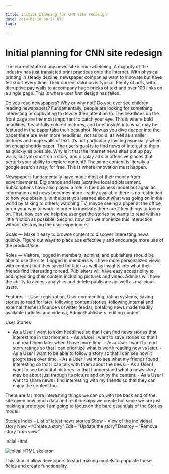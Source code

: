 ```yaml
---

title: Initial planning for CNN site redesign
date: 2014-02-18 00:27 UTC
tags: 

---
```


# Initial planning for CNN site redesign

The current state of any news site is overwhelming. A majority of the industry has just translated print practices onto the internet. With physical printing in steady decline, newspaper companies want to innovate but have fell short every time. Their current solution is typical. Plenty of ad’s, with disruptive pay walls to accompany huge bricks of text and over 100 links on a single page. This is where user first design has failed.

Do you read newspapers? Why or why not? Do you ever see children reading newspapers? Fundamentally, people are looking for something interesting or captivating to devote their attention to. The headlines on the front page are the most important to catch your eye. This is where bold headlines, beautifully colored pictures, and brief insight into what may be featured in the paper take their best shot. Now as you dive deeper into the paper there are even more headlines, not as bold, as well as smaller pictures and huge walls of text. It’s not particularly inviting especially when on cheap shoddy paper. The user’s goal is to find news of interest to them as quickly as possible. Why is it that the internet news sites put up pay walls, cut you short on a story, and display ad’s in offensive places that perturb your ability to explore content? The same content is literally a google search away, for free. This is where innovation must happen.

Newspapers fundamentally have made most of their money from advertisements. Big brands and less lucrative local ad placement. Subscriptions have also played a role in the business model but again as information and news becomes more readily available there is no restriction to how you obtain it. In the past you learned about what was going on in the world by talking to others, watching TV, maybe seeing a paper at the office, or on your way to work. In order to innovate there are 2 key things to focus on. First, how can we help the user get the stories he wants to read with as little friction as possible. Second, how can we monetize this interaction without destroying the user experience.

Goals — Make it easy to browse content to discover interesting news quickly. Figure out ways to place ads effectively and encourage more use of the product/site.

Roles — Visitors, logged in members, admins, and publishers should be able to use the site. Logged in members will have more personalized views with content that they saved for later as well as insights into what their friends find interesting to read. Publishers will have easy accessiblity to adding/editing their content including pictures and video. Admins will have the ability to access analytics and delete publishers as well as malicious users.

Features — User registration, User commenting, rating systems, saving stories to read for later, following content/stories, following internal and external themes (finance vs twitter feeds), breaking news made readily available (articles and videos), Admin/Publishers: editing content.

User Stories 
- As a User I want to skim headlines so that I can find news stories that interest me in that moment. - As a User I want to save stories so that I can read them later when I have more time. - As a User I want to read story ratings so that I can prioritize what is worth reading now vs later. - As a User I want to be able to follow a story so that I can see how it progresses over time. - As a User I want to see what my friends found interesting so that I can talk with them about the news. - As a User I want to see beautiful pictures so that I understand what a news story may be about just through its picture and enjoy the content. - As a User I want to share news I find interesting with my friends so that they can enjoy the content too.

There are far more interesting things we can do with the back end of the site given how much data and relationships we create but since we are just making a prototype I am going to focus on the bare essentials of the Stories model.

Stories 
Index – List of latest news stories 
Show – View of the individual story 
New – “Create a story” 
Edit – “Update the story” 
Destroy – “Remove story from view”

Initial Html 

![Initial HTML skeleton](https://lh3.googleusercontent.com/-heAqMIRYB7Q/ThN4JPH8XiI/AAAAAAAAAPw/8G0l6kWHN3o/s560/cnn_initial.png)

This should allow developers to start making models to populate these fields and create functionality.